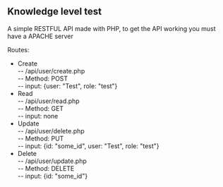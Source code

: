 ## Knowledge level test

A simple RESTFUL API made with PHP, to get the API working you must have a APACHE server

Routes:

- Create  
  -- /api/user/create.php  
  -- Method: POST  
  -- input: {user: "Test", role: "test"}  
- Read  
  -- /api/user/read.php  
  -- Method: GET  
  -- input: none  
- Update  
  -- /api/user/delete.php  
  -- Method: PUT  
  -- input: {id: "some_id", user: "Test", role: "test"}  
- Delete  
  -- /api/user/update.php  
  -- Method: DELETE  
  -- input: {id: "some_id"}

